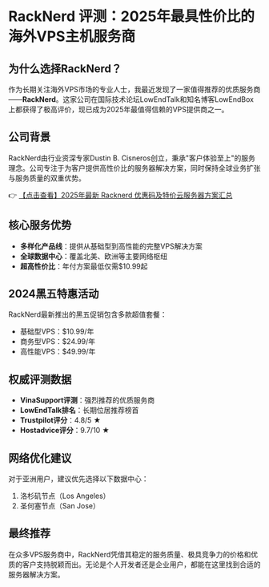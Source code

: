 # RackNerd 评测：2025年最具性价比的海外VPS主机服务商

## 为什么选择RackNerd？

作为长期关注海外VPS市场的专业人士，我最近发现了一家值得推荐的优质服务商——**RackNerd**。这家公司在国际技术论坛LowEndTalk和知名博客LowEndBox上都获得了极高评价，现已成为2025年最值得信赖的VPS提供商之一。

## 公司背景

RackNerd由行业资深专家Dustin B. Cisneros创立，秉承"客户体验至上"的服务理念。公司专注于为客户提供高性价比的服务器解决方案，同时保持全球业务扩张与服务质量的双重优势。

👉 [【点击查看】2025年最新 Racknerd 优惠码及特价云服务器方案汇总](https://bit.ly/Rack_Nerd)

## 核心服务优势

- **多样化产品线**：提供从基础型到高性能的完整VPS解决方案
- **全球数据中心**：覆盖北美、欧洲等主要网络枢纽
- **超高性价比**：年付方案最低仅需$10.99起

## 2024黑五特惠活动

RackNerd最新推出的黑五促销包含多款超值套餐：
- 基础型VPS：$10.99/年
- 商务型VPS：$24.99/年
- 高性能VPS：$49.99/年

## 权威评测数据

- **VinaSupport评测**：强烈推荐的优质服务商
- **LowEndTalk排名**：长期位居推荐榜首
- **Trustpilot评分**：4.8/5 ★
- **Hostadvice评分**：9.7/10 ★

## 网络优化建议

对于亚洲用户，建议优先选择以下数据中心：
1. 洛杉矶节点（Los Angeles）
2. 圣何塞节点（San Jose）

## 最终推荐

在众多VPS服务商中，RackNerd凭借其稳定的服务质量、极具竞争力的价格和优质的客户支持脱颖而出。无论是个人开发者还是企业用户，都能在这里找到合适的服务器解决方案。